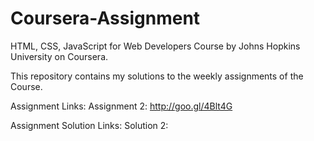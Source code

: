 # Coursera-Assignment
HTML, CSS, JavaScript for Web Developers
Course by Johns Hopkins University on Coursera.


This repository contains my solutions to the weekly assignments of the Course.


Assignment Links: 
Assignment 2: http://goo.gl/4Blt4G

Assignment Solution Links:
Solution 2: 
